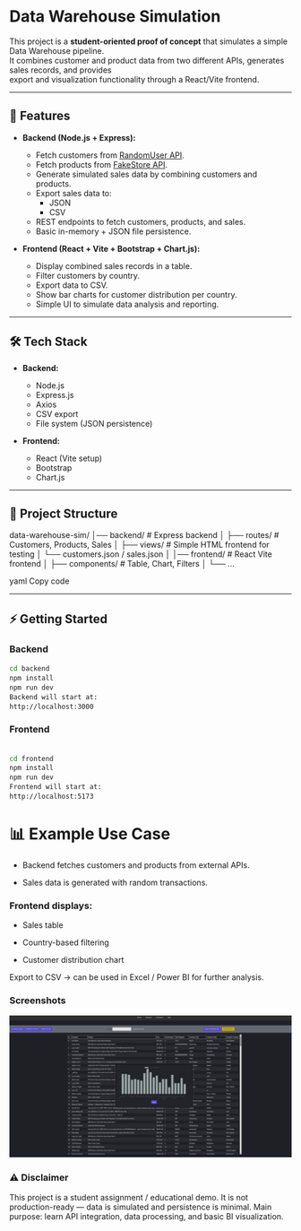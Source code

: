 # Data Warehouse Simulation

This project is a **student-oriented proof of concept** that simulates a simple Data Warehouse pipeline.  
It combines customer and product data from two different APIs, generates sales records, and provides  
export and visualization functionality through a React/Vite frontend.

---

## 🚀 Features

- **Backend (Node.js + Express):**

  - Fetch customers from [RandomUser API](https://randomuser.me/).
  - Fetch products from [FakeStore API](https://fakestoreapi.com/).
  - Generate simulated sales data by combining customers and products.
  - Export sales data to:
    - JSON
    - CSV
  - REST endpoints to fetch customers, products, and sales.
  - Basic in-memory + JSON file persistence.

- **Frontend (React + Vite + Bootstrap + Chart.js):**
  - Display combined sales records in a table.
  - Filter customers by country.
  - Export data to CSV.
  - Show bar charts for customer distribution per country.
  - Simple UI to simulate data analysis and reporting.

---

## 🛠️ Tech Stack

- **Backend:**

  - Node.js
  - Express.js
  - Axios
  - CSV export
  - File system (JSON persistence)

- **Frontend:**
  - React (Vite setup)
  - Bootstrap
  - Chart.js

---

## 📂 Project Structure

data-warehouse-sim/
│── backend/ # Express backend
│ ├── routes/ # Customers, Products, Sales
│ ├── views/ # Simple HTML frontend for testing
│ └── customers.json / sales.json
│
│── frontend/ # React Vite frontend
│ ├── components/ # Table, Chart, Filters
│ └── ...

yaml
Copy code

---

## ⚡ Getting Started

### Backend

```bash
cd backend
npm install
npm run dev
Backend will start at:
http://localhost:3000
```

### Frontend

```bash

cd frontend
npm install
npm run dev
Frontend will start at:
http://localhost:5173
```

# 📊 Example Use Case

- Backend fetches customers and products from external APIs.

- Sales data is generated with random transactions.

### Frontend displays:

- Sales table

- Country-based filtering

- Customer distribution chart

Export to CSV → can be used in Excel / Power BI for further analysis.

### Screenshots

![PipeLine Table Screenshot](documents/datawaresim1.png)

### ⚠️ Disclaimer

This project is a student assignment / educational demo.
It is not production-ready — data is simulated and persistence is minimal.
Main purpose: learn API integration, data processing, and basic BI visualization.
